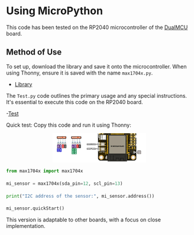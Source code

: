 # Using MicroPython

This code has been tested on the RP2040 microcontroller of the [DualMCU]() board.


## Method of Use

To set up, download the library and save it onto the microcontroller. When using Thonny, ensure it is saved with the name `max1704x.py`.

- [Library](./example/max1704x.py)

The `Test.py` code outlines the primary usage and any special instructions. It's essential to execute this code on the RP2040 board.

-[Test](./example/Test.py)

Quick test: Copy this code and run it using Thonny:

<img src="../../images/qwiic.png" style="display: block; margin-left: auto; margin-right: auto; width: 50%;">


```python
from max1704x import max1704x

mi_sensor = max1704x(sda_pin=12, scl_pin=13)

print("I2C address of the sensor:", mi_sensor.address())

mi_sensor.quickStart()
```

This version is adaptable to other boards, with a focus on close implementation.

